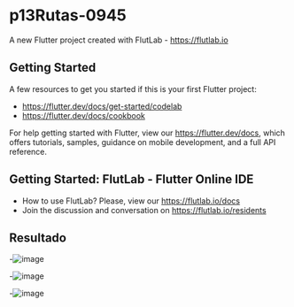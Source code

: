 # p13Rutas-0945

A new Flutter project created with FlutLab - https://flutlab.io

## Getting Started

A few resources to get you started if this is your first Flutter project:

- https://flutter.dev/docs/get-started/codelab
- https://flutter.dev/docs/cookbook

For help getting started with Flutter, view our
https://flutter.dev/docs, which offers tutorials,
samples, guidance on mobile development, and a full API reference.

## Getting Started: FlutLab - Flutter Online IDE

- How to use FlutLab? Please, view our https://flutlab.io/docs
- Join the discussion and conversation on https://flutlab.io/residents

## Resultado
-![image](https://github.com/JazLopezMartinez/Act14Rutasdisenios/assets/143547919/8524d0b9-c237-4862-8ea3-e3c3e97a9005)

-![image](https://github.com/JazLopezMartinez/Act14Rutasdisenios/assets/143547919/1aab9bba-f99d-465e-a339-e2e8e061f2f9)

-![image](https://github.com/JazLopezMartinez/Act14Rutasdisenios/assets/143547919/b4efe74b-c35b-4588-b5c3-d59e6b44bd54)

